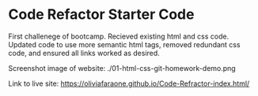 # Code Refactor Starter Code

First challenege of bootcamp. Recieved existing html and css code. Updated code to use more semantic html tags, removed redundant css code, and ensured all links worked as desired.

Screenshot image of website: ./01-html-css-git-homework-demo.png

Link to live site:  https://oliviafaraone.github.io/Code-Refractor-index.html/
